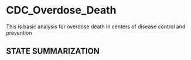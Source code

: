 # CDC_Overdose_Death
This is basic analysis for overdose death in centers of disease control and prevention 
## STATE SUMMARIZATION 

